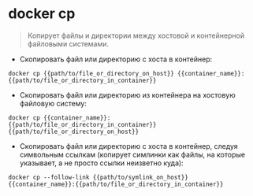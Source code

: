 # docker cp

> Копирует файлы и директории между хостовой и контейнерной файловыми системами.

- Скопировать файл или директорию с хоста в контейнер:

`docker cp {{path/to/file_or_directory_on_host}} {{container_name}}:{{path/to/file_or_directory_in_container}}`

- Скопировать файл или директорию из контейнера на хостовую файловую систему:

`docker cp {{container_name}}:{{path/to/file_or_directory_in_container}} {{path/to/file_or_directory_on_host}}`

- Скопировать файл или директорию с хоста в контейнер, следуя символьным ссылкам (копирует симлинки как файлы, на которые указывает, а не просто ссылки неизветно куда):

`docker cp --follow-link {{path/to/symlink_on_host}} {{container_name}}:{{path/to/file_or_directory_in_container}}`
